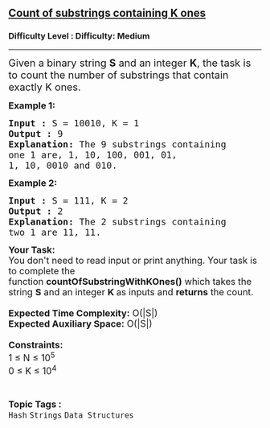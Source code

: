 <h2><a href="https://www.geeksforgeeks.org/problems/count-of-substrings-containing-k-ones2304/1?page=1&difficulty=Medium&status=unsolved&sortBy=submissions">Count of substrings containing K ones</a></h2><h3>Difficulty Level : Difficulty: Medium</h3><hr><div class="problems_problem_content__Xm_eO"><p><span style="font-size: 20px;">Given a binary string <strong>S</strong> and an integer <strong>K</strong>, the task is to count the number of substrings that contain exactly K ones.</span></p>
<p><strong><span style="font-size: 18px;">Example 1:</span></strong></p>
<pre><span style="font-size: 18px;"><strong>Input :</strong> S = 10010, K = 1
<strong>Output :</strong> 9
<strong>Explanation:</strong> The 9 substrings containing 
one 1 are, 1, 10, 100, 001, 01,
1, 10, 0010 and 010.</span>
</pre>
<p><strong><span style="font-size: 18px;">Example 2:</span></strong></p>
<pre><span style="font-size: 18px;"><strong>Input :</strong> S = 111, K = 2 
<strong>Output :</strong> 2 
<strong>Explanation:</strong> The 2 substrings containing
two 1 are 11, 11.</span></pre>
<p><span style="font-size: 18px;"><strong>Your Task:&nbsp;&nbsp;</strong><br>You don't need to read input or print anything. Your task is to complete the function&nbsp;<strong>countOfSubstringWithKOnes()</strong>&nbsp;which takes the string <strong>S</strong> and an integer <strong>K&nbsp;</strong>as inputs and <strong>returns</strong> the count.<br><br><strong>Expected Time Complexity:</strong>&nbsp;O(|S|)<br><strong>Expected Auxiliary Space:</strong>&nbsp;O(|S|)<br><br><strong>Constraints:</strong><br>1 ≤ N ≤ 10<sup>5</sup><br>0 ≤ K ≤ 10<sup>4</sup></span></p></div><br><p><span style=font-size:18px><strong>Topic Tags : </strong><br><code>Hash</code>&nbsp;<code>Strings</code>&nbsp;<code>Data Structures</code>&nbsp;